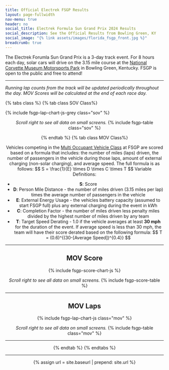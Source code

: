 ```yaml
---
title: Official Electrek FSGP Results
layout: page-fullwidth
nav-menu: true
header: no
social_title: Electrek Formula Sun Grand Prix 2024 Results
social_description: See the Official Results from Bowling Green, KY
social_image: "{% link assets/images/florida_fsgp_front.jpg %}"
breadcrumb: true
---
```


The Electrek Forumla Sun Grand Prix is a 3-day track event. For 8 hours each day, solar cars will drive on the 3.15 mile course at the [National Corvette Museum Motorsports Park](https://www.motorsportspark.org/) in Bowling Green, Kentucky. FSGP is open to the public and free to attend! 

-----
_Running lap counts from the track will be updated periodically throughout the day. MOV Scores will be calculated at the end of each race day._

{% tabs class %}
{% tab class SOV Class%}

{% include fsgp-lap-chart-js-grey class="sov" %}
<br>
<div style="margin:auto; text-align:center;"> <i> Scroll right to see all data on small screens. </i>
{% include fsgp-table class="sov" %}



{% endtab %}
{% tab class MOV Class%}


Vehicles competing in the [Multi Occupant Vehicle Class](https://www.americansolarchallenge.org/the-competition/vehicle-classes/) at FSGP are scored based on a formula that includes: the number of miles (laps) driven, the number of passengers in the vehicle during those laps, amount of external charging (non-solar charging), and average speed. The full formula is as follows: \$$ S = \frac{1}{E} \times D \times C \times T $$
Variable Definitions: 
- __S__: Score
- __D__: Person Mile Distance - the number of miles driven (3.15 miles per lap) times the average number of passengers in the vehicle 
- __E__: External Energy Usage - the vehicles battery capacity (assumed to start FSGP full) plus any external charging during the event in kWh
- __C__: Completion Factor - the number of miles driven less penalty miles divided by the highest number of miles driven by any team 
- __T__: Target Speed Derating - 1.0 if the vehicle averages at least <b>30 mph</b> for the duration of the event. If average speed is less than 30 mph, the team will have their score derated based on the following formula: \$$ T = (0.6)^{(30-[Average Speed])^{0.4}} $$




-----
## MOV Score

{% include fsgp-score-chart-js %}

<div style="margin:auto; text-align:center;"> <i> Scroll right to see all data on small screens. </i>
{% include fsgp-score-table %}
</div>

-----

## MOV Laps
{% include fsgp-lap-chart-js class="mov" %}
<br>
<div style="margin:auto; text-align:center;"> <i> Scroll right to see all data on small screens. </i>
{% include fsgp-table class="mov" %}
</div>

-----
{% endtab %}
{% endtabs %}

-----

{% assign url = site.baseurl | prepend: site.url %}
<link rel="stylesheet" href="{{ url }}/assets/css/tabs.css">
<script src="{{ url }}/assets/js/tabs.js"></script>
<script> jekyllTabs.init({
    activateTabFromUrl: true,
});
</script>
<script type="text/javascript" async
  src="https://cdnjs.cloudflare.com/ajax/libs/mathjax/2.7.1/MathJax.js?config=TeX-MML-AM_CHTML">
</script>




